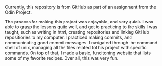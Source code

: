 Currently, this repository is from GitHub as part of an assignment from the Odin Project.

The process for making this project was enjoyable, and very quick. I was able to grasp the lessons quite well, and get to practicing to the skills I was taught, such
as writing in html, creating repositories and linking GitHub repositiories to my computer. I practiced making commits, and communicating good commit messages. I navigated 
through the command shell of unix, managing all the files related tot his project with specific commands. On top of that, I made a basic, funcitoning website that lists 
some of my favorite recipes. Over all, this was very fun.
